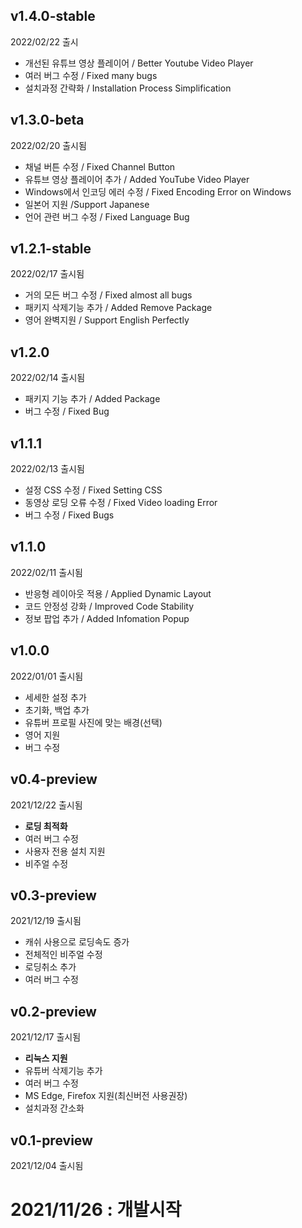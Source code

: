 ## v1.4.0-stable
2022/02/22 출시

- 개선된 유튜브 영상 플레이어 / Better Youtube Video Player
- 여러 버그 수정 / Fixed many bugs
- 설치과정 간략화 / Installation Process Simplification

## v1.3.0-beta
2022/02/20 출시됨

- 채널 버튼 수정 / Fixed Channel Button
- 유튜브 영상 플레이어 추가 / Added YouTube Video Player
- Windows에서 인코딩 에러 수정 / Fixed Encoding Error on Windows
- 일본어 지원 /Support Japanese
- 언어 관련 버그 수정 / Fixed Language Bug

## v1.2.1-stable
2022/02/17 출시됨

- 거의 모든 버그 수정 / Fixed almost all bugs
- 패키지 삭제기능 추가 / Added Remove Package
- 영어 완벽지원 / Support English Perfectly

## v1.2.0
2022/02/14 출시됨

- 패키지 기능 추가 / Added Package
- 버그 수정 / Fixed Bug

## v1.1.1
2022/02/13 출시됨

- 설정 CSS 수정 / Fixed Setting CSS
- 동영상 로딩 오류 수정 / Fixed Video loading Error
- 버그 수정 / Fixed Bugs

## v1.1.0
2022/02/11 출시됨

- 반응형 레이아웃 적용 / Applied Dynamic Layout
- 코드 안정성 강화 / Improved Code Stability
- 정보 팝업 추가 / Added Infomation Popup

## v1.0.0
2022/01/01 출시됨

- 세세한 설정 추가
- 초기화, 백업 추가
- 유튜버 프로필 사진에 맞는 배경(선택)
- 영어 지원
- 버그 수정

## v0.4-preview
2021/12/22 출시됨

- **로딩 최적화**
- 여러 버그 수정
- 사용자 전용 설치 지원
- 비주얼 수정

## v0.3-preview
2021/12/19 출시됨

- 캐쉬 사용으로 로딩속도 증가
- 전체적인 비주얼 수정
- 로딩취소 추가
- 여러 버그 수정

## v0.2-preview
2021/12/17 출시됨

- **리눅스 지원**
- 유튜버 삭제기능 추가
- 여러 버그 수정
- MS Edge, Firefox 지원(최신버전 사용권장)
- 설치과정 간소화

## v0.1-preview
2021/12/04 출시됨

# 2021/11/26 : 개발시작
